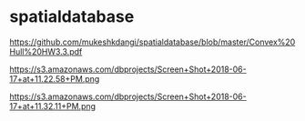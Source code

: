 # spatialdatabase

https://github.com/mukeshkdangi/spatialdatabase/blob/master/Convex%20Hull%20HW3.3.pdf

https://s3.amazonaws.com/dbprojects/Screen+Shot+2018-06-17+at+11.22.58+PM.png

https://s3.amazonaws.com/dbprojects/Screen+Shot+2018-06-17+at+11.32.11+PM.png
